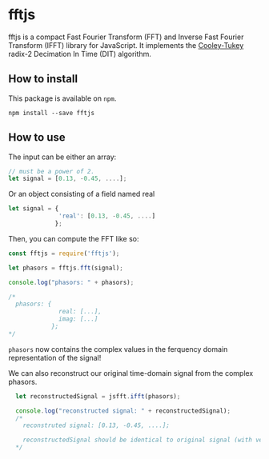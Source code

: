 # fftjs
fftjs is a compact Fast Fourier Transform (FFT) and Inverse Fast Fourier Transform (IFFT) library for JavaScript.
It implements the [Cooley-Tukey](https://en.wikipedia.org/wiki/Cooley%E2%80%93Tukey_FFT_algorithm) radix-2 Decimation In Time (DIT) algorithm.


## How to install

This package is available on `npm`.

`npm install --save fftjs`

## How to use

The input can be either an array:
```javascript
// must be a power of 2.
let signal = [0.13, -0.45, ....];
```

Or an object consisting of a field named real
```javascript
let signal = {
              'real': [0.13, -0.45, ....]
             };
```

Then, you can compute the FFT like so:

```javascript
const fftjs = require('fftjs');

let phasors = fftjs.fft(signal);

console.log("phasors: " + phasors);

/*
  phasors: {
              real: [...],
              imag: [...]
            };
*/
```

`phasors` now contains the complex values in the ferquency domain representation of the signal!

We can also reconstruct our original time-domain signal from the complex phasors.

```javascript
  let reconstructedSignal = jsfft.ifft(phasors);

  console.log("reconstructed signal: " + reconstructedSignal);
  /*
    reconstruted signal: [0.13, -0.45, ....];

    reconstructedSignal should be identical to original signal (with very slight rounding errors caused by JavaScript)
  */
```
